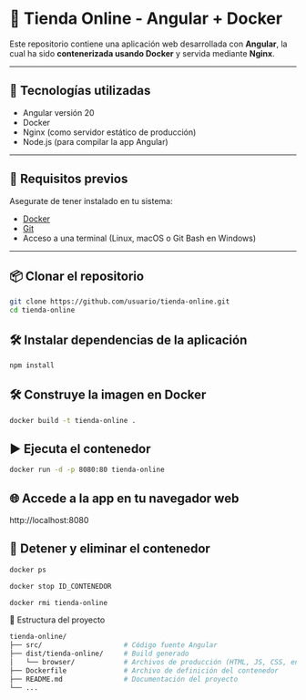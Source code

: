 # 🛒 Tienda Online - Angular + Docker

Este repositorio contiene una aplicación web desarrollada con **Angular**, la cual ha sido **contenerizada usando Docker** y servida mediante **Nginx**.

---

## 🚀 Tecnologías utilizadas

- Angular versión 20
- Docker
- Nginx (como servidor estático de producción)
- Node.js (para compilar la app Angular)

---

## 🧩 Requisitos previos

Asegurate de tener instalado en tu sistema:

- [Docker](https://www.docker.com/)
- [Git](https://git-scm.com/)
- Acceso a una terminal (Linux, macOS o Git Bash en Windows)

---

## 📦 Clonar el repositorio

```bash
git clone https://github.com/usuario/tienda-online.git
cd tienda-online
```

## 🛠️ Instalar dependencias de la aplicación
```bash
npm install
```

## 🛠️ Construye la imagen en Docker

```bash
docker build -t tienda-online .
```

## ▶️ Ejecuta el contenedor

```bash
docker run -d -p 8080:80 tienda-online
```

## 🌐 Accede a la app en tu navegador web

http://localhost:8080

## 🧼 Detener y eliminar el contenedor

```bash
docker ps
```

```bash
docker stop ID_CONTENEDOR
```

```bash
docker rmi tienda-online
```

📁 Estructura del proyecto

```bash
tienda-online/
├── src/                    # Código fuente Angular
├── dist/tienda-online/     # Build generado
│   └── browser/            # Archivos de producción (HTML, JS, CSS, entre otros)
├── Dockerfile              # Archivo de definición del contenedor
├── README.md               # Documentación del proyecto
└── ...
```
